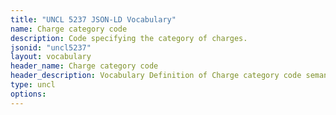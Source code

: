 ```yaml
---
title: "UNCL 5237 JSON-LD Vocabulary"
name: Charge category code
description: Code specifying the category of charges.
jsonid: "uncl5237"
layout: vocabulary
header_name: Charge category code
header_description: Vocabulary Definition of Charge category code semantics in HTML format. JSON-LD format is available at [uncl5237.jsonld](/vocabulary/uncl5237.jsonld)
type: uncl
options:
---
```

